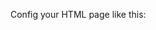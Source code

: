 Config your HTML page like this:
<!DOCTYPE html>
<html>
  <head>
    <title>demo</title>
    <!--config-->  
    <script type="text/javascript">  
        chatConfig={  
          wsUrl:'ws://121.42.145.18:8080/xgate/websocket',  
          linkKey:'http://www.baidu.com',//chatRoom ID  
          serverUrl:'http://localhost:3000'//web服务路径  
        }   
    </script>   
    <!-- 加载标签样式-->  
    <script type="text/javascript"  data-main="http://localhost:3000/js/chat"   src="http://localhost:3000/js/libs/require.js"></script>   
  </head>  
  <body>    
  </body>  
</html>  
